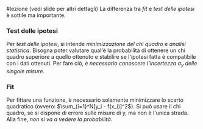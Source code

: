 #lezione
(vedi slide per altri dettagli)
La differenza tra _fit_ e _test delle ipotesi_ è sottile ma importante.

### Test delle ipotesi
Per _test delle ipotesi_, si intende _minimizzazione del chi quadro_ e _analisi statistica_. Bisogna poter valutare qual'è la probabilità di ottenere un chi quadro superiore a quello ottenuto e stabilire se l'ipotesi fatta è compatibile con i dati ottenuti. Per fare ciò, _è necessario conoscere l'incertezza $\sigma_y$ delle singole misure_.

### Fit
Per fittare una funzione, è necessario solamente minimizzare lo scarto quadratico (ovvero: $\sum_{i=1}^N[y_i - f(x_i)]^2$). Si può usare il chi quadro, se si dispone di errore sulle misure di y, ma non è l'unica strada. Alla fine, _non si va a vedere la probabilità_.